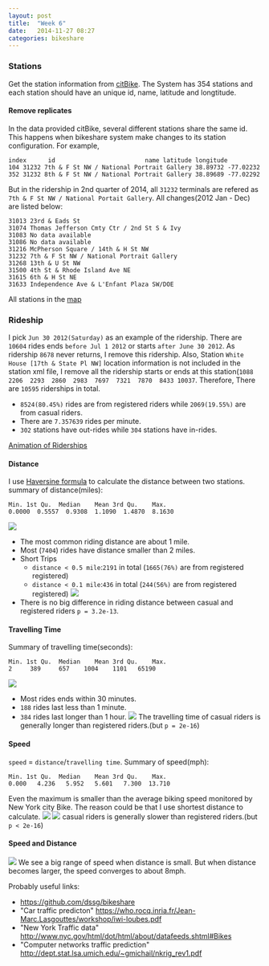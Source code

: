 ```yaml
---
layout: post
title:  "Week 6"
date:   2014-11-27 08:27
categories: bikeshare
---
```


### Stations ###
Get the station information from [citBike](http://citybik.es/). The System has 354 stations and each station should have an unique id, name, latitude and longtitude.

#### Remove replicates ####
In the data provided citBike, several different stations share the same id. This happens when bikeshare system make changes to its station configuration. For example,
```
index      id                         name latitude longitude
104 31232 7th & F St NW / National Portrait Gallery 38.89732 -77.02232
352 31232 8th & F St NW / National Portrait Gallery 38.89689 -77.02292
```
But in the ridership in 2nd quarter of 2014, all `31232` terminals are refered as `7th & F St NW / National Portait Gallery`.
All changes(2012 Jan - Dec) are listed below:
```
31013 23rd & Eads St
31074 Thomas Jefferson Cmty Ctr / 2nd St S & Ivy
31083 No data available
31086 No data available
31216 McPherson Square / 14th & H St NW
31232 7th & F St NW / National Portrait Gallery
31268 13th & U St NW
31500 4th St & Rhode Island Ave NE
31615 6th & H St NE
31633 Independence Ave & L'Enfant Plaza SW/DOE
```
All stations in the [map](https://a.tiles.mapbox.com/v4/yunhaocs.kb529eif/page.html?access_token=pk.eyJ1IjoieXVuaGFvY3MiLCJhIjoiaXBjOFctNCJ9.4JGjv-vwZz_ERyR5empKRg#13/38.9135/-77.0452)

### Rideship ###
I pick `Jun 30 2012(Saturday)` as an example of the ridership. There are `10604` rides ends `before Jul 1 2012` or starts `after June 30 2012`.
As ridership `8678` never returns, I remove this ridership. 
Also, Station `White House [17th & State Pl NW]` location information is not included in the station xml file, I remove all the ridership starts or ends at this station(`1088  2206  2293  2860  2983  7697  7321  7870  8433 10037`. Therefore, There are `10595` riderships in total.
* `8524(80.45%)` rides are from registered riders while `2069(19.55%)` are from casual riders.
* There are `7.357639` rides per minute.
* `302` stations have out-rides while `304` stations have in-rides.

[Animation of Riderships](http://nameless-mountain-3948.herokuapp.com/)

#### Distance ####
I use [Haversine formula](http://en.wikipedia.org/wiki/Haversine_formula) to calculate the distance between two stations.
summary of distance(miles):
```
Min. 1st Qu.  Median    Mean 3rd Qu.    Max.
0.0000  0.5557  0.9308  1.1090  1.4870  8.1630
```
![](https://googledrive.com/host/0B47woKFE0zXeaTJqc01sQjRrWU0/hist_distance.png)
* The most common riding distance are about 1 mile.
* Most (`7404`) rides have distance smaller than 2 miles.
* Short Trips
  * `distance < 0.5 mile`:`2191` in total (`1665(76%)` are from registered registered)
  * `distance < 0.1 mile`:`436` in total (`244(56%)` are from registered registered)
![](https://googledrive.com/host/0B47woKFE0zXeaTJqc01sQjRrWU0/box_distance.png)
* There is no big difference in riding distance between casual and registered riders `p = 3.2e-13`.

#### Travelling Time ####
Summary of travelling time(seconds):
```
Min. 1st Qu.  Median    Mean 3rd Qu.    Max.
2     389     657    1004    1101   65190
```
![](https://googledrive.com/host/0B47woKFE0zXeaTJqc01sQjRrWU0/hist_time.png)
* Most rides ends within 30 minutes.
* `188` rides last less than 1 minute.
* `384` rides last longer than 1 hour.
![](https://googledrive.com/host/0B47woKFE0zXeaTJqc01sQjRrWU0/boxplot_time.png)
The travelling time of casual riders is generally longer than registered riders.(but `p = 2e-16`)

#### Speed ####
`speed` = `distance`/`travelling time`. Summary of speed(mph):
```
Min. 1st Qu.  Median    Mean 3rd Qu.    Max.
0.000   4.236   5.952   5.601   7.300  13.710
```
Even the maximum is smaller than the average biking speed monitored by New York city Bike. The reason could be that I use shortest distance to calculate.
![](https://googledrive.com/host/0B47woKFE0zXeaTJqc01sQjRrWU0/hist_speed.png)
![](https://googledrive.com/host/0B47woKFE0zXeaTJqc01sQjRrWU0/boxplot_speed.png)
 casual riders is generally slower than registered riders.(but `p < 2e-16`)

#### Speed and Distance ####
![](https://googledrive.com/host/0B47woKFE0zXeaTJqc01sQjRrWU0/plot_dist_speed.png)
We see a big range of speed when distance is small. But when distance becomes larger, the speed converges to about 8mph.




Probably useful links:

* https://github.com/dssg/bikeshare
* "Car traffic predicton"
https://who.rocq.inria.fr/Jean-Marc.Lasgouttes/workshop/iwi-loubes.pdf
* "New York Traffic data"
http://www.nyc.gov/html/dot/html/about/datafeeds.shtml#Bikes
* "Computer networks traffic prediction"
http://dept.stat.lsa.umich.edu/~gmichail/nkrig_rev1.pdf
